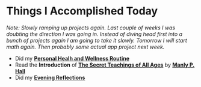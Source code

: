 # Things I Accomplished Today

_Note: Slowly ramping up projects again. Last couple of weeks I was doubting the direction I was going in. Instead of diving head first into a bunch of projects again I am going to take it slowly. Tomorrow I will start math again. Then probably some actual app project next week._

- Did my **[Personal Healh and Wellness Routine](../../routines/2024/personal-health-and-wellness-routine/personal-health-and-wellness-routine-2024-week-16.md)**
- Read the **Introduction** of **[The Secret Teachings of All Ages](https://www.goodreads.com/book/show/183683.The_Secret_Teachings_of_All_Ages)** by **[Manly P. Hall](https://www.goodreads.com/author/show/40220.Manly_P_Hall)**
- Did my **[Evening Reflections](../../routines/evening-reflections.md)**
